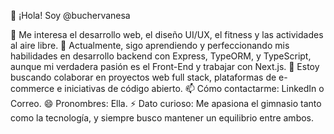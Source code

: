 👋 ¡Hola! Soy @buchervanesa

👀 Me interesa el desarrollo web, el diseño UI/UX, el fitness y las actividades al aire libre.
🌱 Actualmente, sigo aprendiendo y perfeccionando mis habilidades en desarrollo backend con Express, TypeORM, y TypeScript, aunque mi verdadera pasión es el Front-End y trabajar con Next.js.
💞️ Estoy buscando colaborar en proyectos web full stack, plataformas de e-commerce e iniciativas de código abierto.
📫 Cómo contactarme: LinkedIn o Correo.
😄 Pronombres: Ella.
⚡ Dato curioso: Me apasiona el gimnasio tanto como la tecnología, y siempre busco mantener un equilibrio entre ambos.
<!---
buchervanesa/buchervanesa is a ✨ special ✨ repository because its `README.md` (this file) appears on your GitHub profile.
You can click the Preview link to take a look at your changes.
--->
